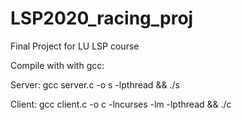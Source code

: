 # LSP2020_racing_proj
Final Project for LU LSP course

Compile with with gcc:

Server:
gcc server.c -o s -lpthread && ./s

Client:
gcc client.c -o c -lncurses -lm -lpthread && ./c
